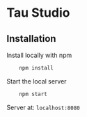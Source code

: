 # Tau Studio


## Installation

Install locally with npm

```bash
    npm install
```

Start the local server

```bash
    npm start
```

Server at: ``` localhost:8080 ```
